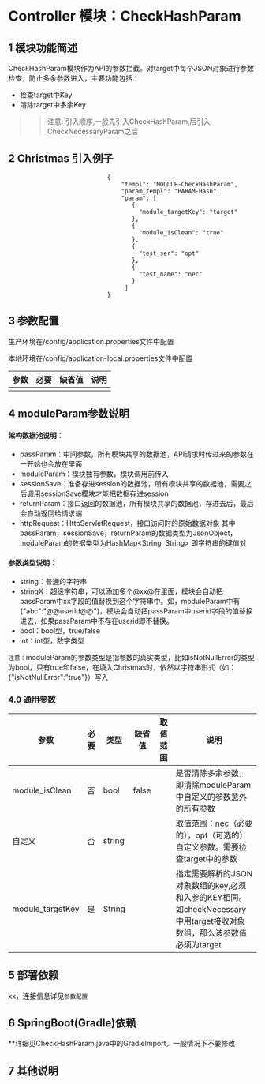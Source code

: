 # Controller 模块：CheckHashParam

## 1 模块功能简述

CheckHashParam模块作为API的参数拦截。对target中每个JSON对象进行参数检查，防止多余参数进入，主要功能包括：
- 检查target中Key
- 清除target中多余Key

>>注意: 引入顺序,一般先引入CheckHashParam,后引入CheckNecessaryParam之后

## 2 Christmas 引入例子

```
                            {
                                "templ": "MODULE-CheckHashParam",
                                "param_templ": "PARAM-Hash",
                                "param": [
                                   {
                                     "module_targetKey": "target"
                                   },
                                   {
                                     "module_isClean": "true"
                                   },
                                   {
                                     "test_ser": "opt"
                                   },
                                   {
                                     "test_name": "nec"
                                   }
                                 ]
                            }
```


## 3 参数配置

生产环境在/config/application.properties文件中配置

本地环境在/config/application-local.properties文件中配置

| 参数 | 必要 | 缺省值 | 说明 |
| ---- | ---- | ------ | ---- |
|      |      |        |      |


## 4 moduleParam参数说明

#### 架构数据池说明：
- passParam：中间参数，所有模块共享的数据池，API请求时传过来的参数在一开始也会放在里面
- moduleParam：模块独有参数，模块调用前传入
- sessionSave：准备存进session的数据池，所有模块共享的数据池，需要之后调用sessionSave模块才能把数据存进session
- returnParam：接口返回的数据池，所有模块共享的数据池，存进去后，最后会自动返回给请求端
- httpRequest：HttpServletRequest，接口访问时的原始数据对象
其中passParam，sessionSave，returnParam的数据类型为JsonObject，moduleParam的数据类型为HashMap<String, String> 即字符串的键值对

#### 参数类型说明：

- string：普通的字符串
- stringX：超级字符串，可以添加多个@xx@在里面，模块会自动把passParam中xx字段的值替换到这个字符串中。如，moduleParam中有{"abc":"@@userid@@"}，模块会自动把passParam中userid字段的值替换进去，如果passParam中不存在userid即不替换。
- bool：bool型，true/false
- int：int型，数字类型

`注意：`moduleParam的参数类型是指参数的真实类型，比如isNotNullError的类型为bool，只有true和false，在填入Christmas时，依然以字符串形式（如：{"isNotNullError":"true"}）写入

### 4.0 通用参数

| 参数    | 必要 | 类型   | 缺省值 | 取值范围 | 说明                                                      |
| ------- | ---- | ------ | ------ | -------- | --------------------------------------------------------- |
| module_isClean | 否 | bool | false |          | 是否清除多余参数，即清除moduleParam中自定义的参数意外的所有参数 |
| 自定义 | 否 | string |  | | 取值范围：nec（必要的），opt（可选的）自定义参数。需要检查target中的参数 |
| module_targetKey    |是  |String|    |        |指定需要解析的JSON对象数组的key,必须和入参的KEY相同。如checkNecessary中用target接收对象数组，那么该参数值必须为target



## 5 部署依赖

xx，连接信息详见`参数配置`

## 6 SpringBoot(Gradle)依赖
**详细见CheckHashParam.java中的GradleImport，一般情况下不要修改

## 7 其他说明

